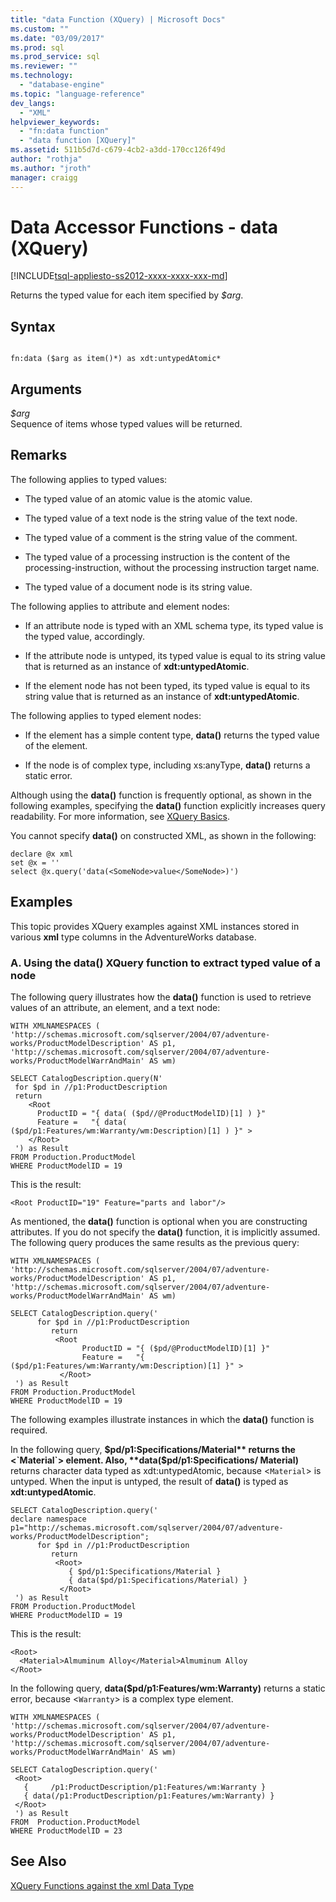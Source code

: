 ```yaml
---
title: "data Function (XQuery) | Microsoft Docs"
ms.custom: ""
ms.date: "03/09/2017"
ms.prod: sql
ms.prod_service: sql
ms.reviewer: ""
ms.technology: 
  - "database-engine"
ms.topic: "language-reference"
dev_langs: 
  - "XML"
helpviewer_keywords: 
  - "fn:data function"
  - "data function [XQuery]"
ms.assetid: 511b5d7d-c679-4cb2-a3dd-170cc126f49d
author: "rothja"
ms.author: "jroth"
manager: craigg
---
```

# Data Accessor Functions - data (XQuery)
[!INCLUDE[tsql-appliesto-ss2012-xxxx-xxxx-xxx-md](../includes/tsql-appliesto-ss2012-xxxx-xxxx-xxx-md.md)]

  Returns the typed value for each item specified by *$arg*.  
  
## Syntax  
  
```  
  
fn:data ($arg as item()*) as xdt:untypedAtomic*  
```  
  
## Arguments  
 *$arg*  
 Sequence of items whose typed values will be returned.  
  
## Remarks  
 The following applies to typed values:  
  
-   The typed value of an atomic value is the atomic value.  
  
-   The typed value of a text node is the string value of the text node.  
  
-   The typed value of a comment is the string value of the comment.  
  
-   The typed value of a processing instruction is the content of the processing-instruction, without the processing instruction target name.  
  
-   The typed value of a document node is its string value.  
  
 The following applies to attribute and element nodes:  
  
-   If an attribute node is typed with an XML schema type, its typed value is the typed value, accordingly.  
  
-   If the attribute node is untyped, its typed value is equal to its string value that is returned as an instance of **xdt:untypedAtomic**.  
  
-   If the element node has not been typed, its typed value is equal to its string value that is returned as an instance of **xdt:untypedAtomic**.  
  
 The following applies to typed element nodes:  
  
-   If the element has a simple content type, **data()** returns the typed value of the element.  
  
-   If the node is of complex type, including xs:anyType, **data()** returns a static error.  
  
 Although using the **data()** function is frequently optional, as shown in the following examples, specifying the **data()** function explicitly increases query readability. For more information, see [XQuery Basics](../xquery/xquery-basics.md).  
  
 You cannot specify **data()** on constructed XML, as shown in the following:  
  
```  
declare @x xml  
set @x = ''  
select @x.query('data(<SomeNode>value</SomeNode>)')  
```  
  
## Examples  
 This topic provides XQuery examples against XML instances stored in various **xml** type columns in the AdventureWorks database.  
  
### A. Using the data() XQuery function to extract typed value of a node  
 The following query illustrates how the **data()** function is used to retrieve values of an attribute, an element, and a text node:  
  
```  
WITH XMLNAMESPACES (  
'http://schemas.microsoft.com/sqlserver/2004/07/adventure-works/ProductModelDescription' AS p1,  
'http://schemas.microsoft.com/sqlserver/2004/07/adventure-works/ProductModelWarrAndMain' AS wm)  
  
SELECT CatalogDescription.query(N'  
 for $pd in //p1:ProductDescription  
 return   
    <Root   
      ProductID = "{ data( ($pd//@ProductModelID)[1] ) }"   
      Feature =   "{ data( ($pd/p1:Features/wm:Warranty/wm:Description)[1] ) }" >  
    </Root>  
 ') as Result  
FROM Production.ProductModel  
WHERE ProductModelID = 19  
```  
  
 This is the result:  
  
```  
<Root ProductID="19" Feature="parts and labor"/>  
```  
  
 As mentioned, the **data()** function is optional when you are constructing attributes. If you do not specify the **data()** function, it is implicitly assumed. The following query produces the same results as the previous query:  
  
```  
WITH XMLNAMESPACES (  
'http://schemas.microsoft.com/sqlserver/2004/07/adventure-works/ProductModelDescription' AS p1,  
'http://schemas.microsoft.com/sqlserver/2004/07/adventure-works/ProductModelWarrAndMain' AS wm)  
  
SELECT CatalogDescription.query('  
      for $pd in //p1:ProductDescription  
         return   
          <Root    
                ProductID = "{ ($pd/@ProductModelID)[1] }"    
                Feature =   "{ ($pd/p1:Features/wm:Warranty/wm:Description)[1] }" >  
           </Root>  
 ') as Result  
FROM Production.ProductModel  
WHERE ProductModelID = 19  
```  
  
 The following examples illustrate instances in which the **data()** function is required.  
  
 In the following query, **$pd/p1:Specifications/Material** returns the <`Material`> element. Also, **data($pd/p1:Specifications/ Material)** returns character data typed as xdt:untypedAtomic, because <`Material`> is untyped. When the input is untyped, the result of **data()** is typed as **xdt:untypedAtomic**.  
  
```  
SELECT CatalogDescription.query('  
declare namespace p1="http://schemas.microsoft.com/sqlserver/2004/07/adventure-works/ProductModelDescription";  
      for $pd in //p1:ProductDescription  
         return   
          <Root>  
             { $pd/p1:Specifications/Material }  
             { data($pd/p1:Specifications/Material) }  
           </Root>  
 ') as Result  
FROM Production.ProductModel  
WHERE ProductModelID = 19  
```  
  
 This is the result:  
  
```  
<Root>  
  <Material>Almuminum Alloy</Material>Almuminum Alloy  
</Root>  
```  
  
 In the following query, **data($pd/p1:Features/wm:Warranty)** returns a static error, because <`Warranty`> is a complex type element.  
  
```  
WITH XMLNAMESPACES (  
'http://schemas.microsoft.com/sqlserver/2004/07/adventure-works/ProductModelDescription' AS p1,  
'http://schemas.microsoft.com/sqlserver/2004/07/adventure-works/ProductModelWarrAndMain' AS wm)  
  
SELECT CatalogDescription.query('  
 <Root>  
   {     /p1:ProductDescription/p1:Features/wm:Warranty }  
   { data(/p1:ProductDescription/p1:Features/wm:Warranty) }  
 </Root>  
 ') as Result  
FROM  Production.ProductModel  
WHERE ProductModelID = 23  
```  
  
## See Also  
 [XQuery Functions against the xml Data Type](../xquery/xquery-functions-against-the-xml-data-type.md)  
  
  
